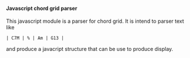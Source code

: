 #### Javascript chord grid parser

This javascript module is a parser for chord grid.
It is intend to parser text like 

	| C7M | % | Am | G13 |
	
and produce a javacript structure that can be use to produce display. 